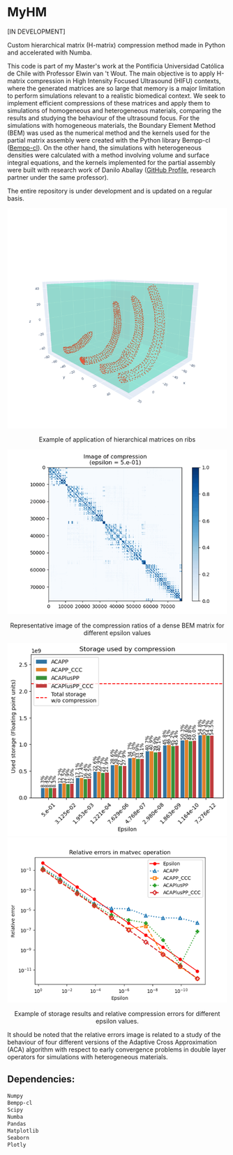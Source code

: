 # MyHM 

[IN DEVELOPMENT]

Custom hierarchical matrix (H-matrix) compression method made in Python and accelerated with Numba.

This code is part of my Master's work at the Pontificia Universidad Católica de Chile with Professor Elwin van 't Wout. The main objective is to apply H-matrix compression in High Intensity Focused Ultrasound (HIFU) contexts, where the generated matrices are so large that memory is a major limitation to perform simulations relevant to a realistic biomedical context. We seek to implement efficient compressions of these matrices and apply them to simulations of homogeneous and heterogeneous materials, comparing the results and studying the behaviour of the ultrasound focus. For the simulations with homogeneous materials, the Boundary Element Method (BEM) was used as the numerical method and the kernels used for the partial matrix assembly were created with the Python library Bempp-cl ([Bempp-cl](https://github.com/bempp/bempp-cl/tree/main)). On the other hand, the simulations with heterogeneous densities were calculated with a method involving volume and surface integral equations, and the kernels implemented for the partial assembly were built with research work of Danilo Aballay ([GitHub Profile](https://github.com/daniloaballayf), research partner under the same professor).

The entire repository is under development and is updated on a regular basis.

<p align="center">
  <img src="https://github.com/ShescBlank/MyHM/blob/main/Images/bboxes.gif">
</p>
<p align="center">
Example of application of hierarchical matrices on ribs
</p>

<p align="center">
  <img src="https://github.com/ShescBlank/MyHM/blob/main/Images/compression_image_0.5_edit.gif">
</p>
<p align="center">
Representative image of the compression ratios of a dense BEM matrix for different epsilon values
</p>

<p align="center">
  <img src="Images/Storages.png">
  <img src="Images/Relative_errors.png">
</p>
<p align="center">
Example of storage results and relative compression errors for different epsilon values.
</p>

It should be noted that the relative errors image is related to a study of the behaviour of four different versions of the Adaptive Cross Approximation (ACA) algorithm with respect to early convergence problems in double layer operators for simulations with heterogeneous materials.

## Dependencies:

    Numpy
    Bempp-cl
    Scipy
    Numba
    Pandas
    Matplotlib
    Seaborn
    Plotly
